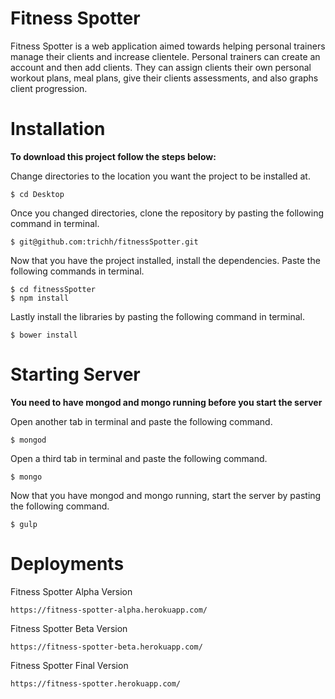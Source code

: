 # Fitness Spotter
Fitness Spotter is a web application aimed towards helping personal trainers manage their clients and increase clientele. Personal trainers can create an account and then add clients. They can assign clients their own personal workout plans, meal plans, give their clients assessments, and also graphs client progression.

# Installation
**To download this project follow the steps below:**

Change directories to the location you want the project to be installed at.
```
$ cd Desktop
```
Once you changed directories, clone the repository by pasting the following command in terminal.
```
$ git@github.com:trichh/fitnessSpotter.git
```
Now that you have the project installed, install the dependencies. Paste the following commands in terminal.
```
$ cd fitnessSpotter
$ npm install
```
Lastly install the libraries by pasting the following command in terminal.
```
$ bower install
```

# Starting Server
**You need to have mongod and mongo running before you start the server**

Open another tab in terminal and paste the following command.
```
$ mongod
```
Open a third tab in terminal and paste the following command.
```
$ mongo
```
Now that you have mongod and mongo running, start the server by pasting the following command.
```
$ gulp
```

# Deployments
Fitness Spotter Alpha Version
```
https://fitness-spotter-alpha.herokuapp.com/
```
Fitness Spotter Beta Version
```
https://fitness-spotter-beta.herokuapp.com/
```
Fitness Spotter Final Version
```
https://fitness-spotter.herokuapp.com/
```
